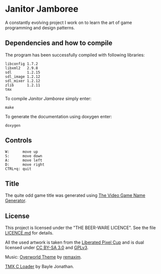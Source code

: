 # Janitor Jamboree
A constantly evolving project I work on to learn the art of game programming and design patterns.

## Dependencies and how to compile
The program has been successfully compiled with following libraries:
```
libconfig 1.7.2
libxml2   2.9.8
sdl       1.2.15
sdl_image 1.2.12
sdl_mixer 1.2.12
zlib      1.2.11
tmx
```

To compile _Janitor Jamboree_ simply enter:
```
make
```

To generate the documentation using doxygen enter:
```
doxygen
```

## Controls

```
W:      move up
S:      move down
A:      move left
D:      move right
CTRL+q: quit
```

## Title
The quite odd game title was generated using [The Video Game Name Generator](https://www.videogamena.me/).

## License
This project is licensed under the "THE BEER-WARE LICENCE".  See the file [LICENCE.md](LICENCE.md) for details.

All the used artwork is taken from the [Liberated Pixel Cup](http://lpc.opengameart.org/) and is dual licensed under [CC BY-SA 3.0](http://creativecommons.org/licenses/by-sa/3.0/) and [GPLv3](http://www.gnu.org/licenses/gpl-3.0.html).

Music: [Overworld Theme](https://opengameart.org/content/overworld-theme) by [remaxim](https://opengameart.org/users/remaxim).

[TMX C Loader](https://github.com/baylej/tmx/) by Bayle Jonathan.
